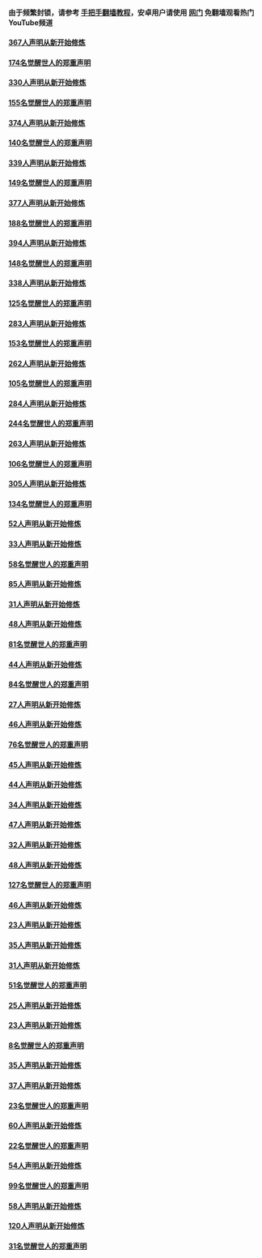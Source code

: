 #### 由于频繁封锁，请参考 [手把手翻墙教程](https://github.com/gfw-breaker/guides/wiki/)，安卓用户请使用 [网门](https://github.com/gfw-breaker/nogfw/blob/master/dl.md?t=05311701) 免翻墙观看热门YouTube频道 

#### [367人声明从新开始修炼](../pages/91/426421.md?t=05311701) 

#### [174名觉醒世人的郑重声明](../pages/91/426420.md?t=05311701) 

#### [330人声明从新开始修炼](../pages/91/426139.md?t=05311701) 

#### [155名觉醒世人的郑重声明](../pages/91/426138.md?t=05311701) 

#### [374人声明从新开始修炼](../pages/91/425811.md?t=05311701) 

#### [140名觉醒世人的郑重声明](../pages/91/425810.md?t=05311701) 

#### [339人声明从新开始修炼](../pages/91/425690.md?t=05311701) 

#### [149名觉醒世人的郑重声明](../pages/91/425689.md?t=05311701) 

#### [377人声明从新开始修炼](../pages/91/424867.md?t=05311701) 

#### [188名觉醒世人的郑重声明](../pages/91/424866.md?t=05311701) 

#### [394人声明从新开始修炼](../pages/91/423914.md?t=05311701) 

#### [148名觉醒世人的郑重声明](../pages/91/423913.md?t=05311701) 

#### [338人声明从新开始修炼](../pages/91/423540.md?t=05311701) 

#### [125名觉醒世人的郑重声明](../pages/91/423539.md?t=05311701) 

#### [283人声明从新开始修炼](../pages/91/423296.md?t=05311701) 

#### [153名觉醒世人的郑重声明](../pages/91/423295.md?t=05311701) 

#### [262人声明从新开始修炼](../pages/91/423004.md?t=05311701) 

#### [105名觉醒世人的郑重声明](../pages/91/423003.md?t=05311701) 

#### [284人声明从新开始修炼](../pages/91/422707.md?t=05311701) 

#### [244名觉醒世人的郑重声明](../pages/91/422706.md?t=05311701) 

#### [263人声明从新开始修炼](../pages/91/422553.md?t=05311701) 

#### [106名觉醒世人的郑重声明](../pages/91/422552.md?t=05311701) 

#### [305人声明从新开始修炼](../pages/91/422153.md?t=05311701) 

#### [134名觉醒世人的郑重声明](../pages/91/422152.md?t=05311701) 

#### [52人声明从新开始修炼](../pages/91/421846.md?t=05311701) 

#### [33人声明从新开始修炼](../pages/91/421804.md?t=05311701) 

#### [58名觉醒世人的郑重声明](../pages/91/421845.md?t=05311701) 

#### [85人声明从新开始修炼](../pages/91/421769.md?t=05311701) 

#### [31人声明从新开始修炼](../pages/91/421763.md?t=05311701) 

#### [48人声明从新开始修炼](../pages/91/421605.md?t=05311701) 

#### [81名觉醒世人的郑重声明](../pages/91/421656.md?t=05311701) 

#### [44人声明从新开始修炼](../pages/91/421544.md?t=05311701) 

#### [84名觉醒世人的郑重声明](../pages/91/421543.md?t=05311701) 

#### [27人声明从新开始修炼](../pages/91/421465.md?t=05311701) 

#### [46人声明从新开始修炼](../pages/91/421454.md?t=05311701) 

#### [76名觉醒世人的郑重声明](../pages/91/421453.md?t=05311701) 

#### [45人声明从新开始修炼](../pages/91/421452.md?t=05311701) 

#### [44人声明从新开始修炼](../pages/91/421422.md?t=05311701) 

#### [34人声明从新开始修炼](../pages/91/421322.md?t=05311701) 

#### [47人声明从新开始修炼](../pages/91/421264.md?t=05311701) 

#### [32人声明从新开始修炼](../pages/91/421225.md?t=05311701) 

#### [48人声明从新开始修炼](../pages/91/421202.md?t=05311701) 

#### [127名觉醒世人的郑重声明](../pages/91/421224.md?t=05311701) 

#### [46人声明从新开始修炼](../pages/91/421203.md?t=05311701) 

#### [23人声明从新开始修炼](../pages/91/421138.md?t=05311701) 

#### [35人声明从新开始修炼](../pages/91/421122.md?t=05311701) 

#### [31人声明从新开始修炼](../pages/91/421081.md?t=05311701) 

#### [51名觉醒世人的郑重声明](../pages/91/421080.md?t=05311701) 

#### [25人声明从新开始修炼](../pages/91/421020.md?t=05311701) 

#### [23人声明从新开始修炼](../pages/91/420884.md?t=05311701) 

#### [8名觉醒世人的郑重声明](../pages/91/420883.md?t=05311701) 

#### [35人声明从新开始修炼](../pages/91/420809.md?t=05311701) 

#### [37人声明从新开始修炼](../pages/91/420766.md?t=05311701) 

#### [23名觉醒世人的郑重声明](../pages/91/420765.md?t=05311701) 

#### [60人声明从新开始修炼](../pages/91/420727.md?t=05311701) 

#### [22名觉醒世人的郑重声明](../pages/91/420726.md?t=05311701) 

#### [54人声明从新开始修炼](../pages/91/420529.md?t=05311701) 

#### [99名觉醒世人的郑重声明](../pages/91/420528.md?t=05311701) 

#### [58人声明从新开始修炼](../pages/91/420198.md?t=05311701) 

#### [120人声明从新开始修炼](../pages/91/420141.md?t=05311701) 

#### [31名觉醒世人的郑重声明](../pages/91/420197.md?t=05311701) 

